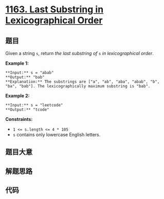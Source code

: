 # [1163. Last Substring in Lexicographical Order](https://leetcode.com/problems/last-substring-in-lexicographical-order)

## 题目

Given a string `s`, return _the last substring of_ `s` _in lexicographical
order_.



**Example 1:**

    
    
    **Input:** s = "abab"
    **Output:** "bab"
    **Explanation:** The substrings are ["a", "ab", "aba", "abab", "b", "ba", "bab"]. The lexicographically maximum substring is "bab".
    

**Example 2:**

    
    
    **Input:** s = "leetcode"
    **Output:** "tcode"
    



**Constraints:**

  * `1 <= s.length <= 4 * 105`
  * `s` contains only lowercase English letters.


## 题目大意

## 解题思路

## 代码

```javascript

```

